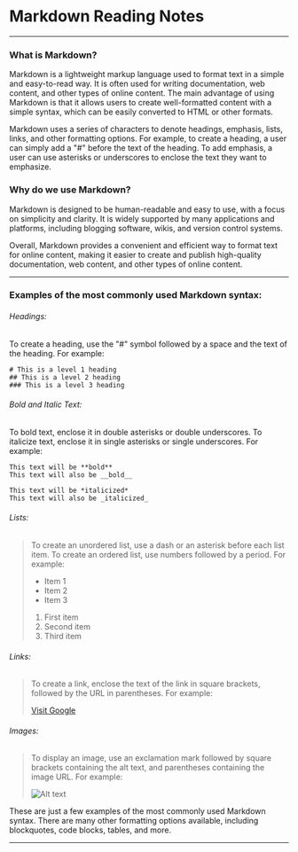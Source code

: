 # Markdown Reading Notes

***

### What is Markdown?

Markdown is a lightweight markup language used to format text in a simple and easy-to-read way. It is often used for writing documentation, web content, and other types of online content. The main advantage of using Markdown is that it allows users to create well-formatted content with a simple syntax, which can be easily converted to HTML or other formats.

Markdown uses a series of characters to denote headings, emphasis, lists, links, and other formatting options. For example, to create a heading, a user can simply add a "#" before the text of the heading. To add emphasis, a user can use asterisks or underscores to enclose the text they want to emphasize.

### Why do we use Markdown? 

Markdown is designed to be human-readable and easy to use, with a focus on simplicity and clarity. It is widely supported by many applications and platforms, including blogging software, wikis, and version control systems.

Overall, Markdown provides a convenient and efficient way to format text for online content, making it easier to create and publish high-quality documentation, web content, and other types of online content.

***

### Examples of the most commonly used Markdown syntax:

###### Headings:
To create a heading, use the "#" symbol followed by a space and the text of the heading. For example:

    # This is a level 1 heading
    ## This is a level 2 heading
    ### This is a level 3 heading


###### Bold and Italic Text:

To bold text, enclose it in double asterisks or double underscores. To italicize text, enclose it in single asterisks or single underscores. For example:

    This text will be **bold**
    This text will also be __bold__

    This text will be *italicized*
    This text will also be _italicized_

###### Lists:

> To create an unordered list, use a dash or an asterisk before each list item. To create an ordered list, use numbers followed by a period. For example:
>
>- Item 1
>- Item 2
>- Item 3
>
>1. First item
>2. Second item
>3. Third item

###### Links:

>To create a link, enclose the text of the link in square brackets, followed by the URL in parentheses. For example:
>
>[Visit Google](https://www.google.com/)

###### Images:

>To display an image, use an exclamation mark followed by square brackets containing the alt text, and parentheses containing the image URL. For example:
>
>![Alt text]()

These are just a few examples of the most commonly used Markdown syntax. There are many other formatting options available, including blockquotes, code blocks, tables, and more.

***

